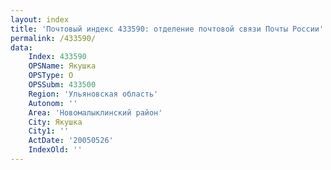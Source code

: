 ```yaml
---
layout: index
title: 'Почтовый индекс 433590: отделение почтовой связи Почты России'
permalink: /433590/
data:
    Index: 433590
    OPSName: Якушка
    OPSType: О
    OPSSubm: 433500
    Region: 'Ульяновская область'
    Autonom: ''
    Area: 'Новомалыклинский район'
    City: Якушка
    City1: ''
    ActDate: '20050526'
    IndexOld: ''
---
```

